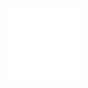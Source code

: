 <div align="center">
  <a href="https://www.linkedin.com/in/guibesb">
    <img src="logo_blink.gif" alt="linkedin" width="150" />
  </a>
</div>